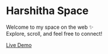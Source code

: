 # Harshitha Space

Welcome to my space on the web ✨  
Explore, scroll, and feel free to connect!

[Live Demo](https://build-with-me.vercel.app/)
